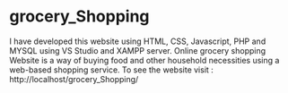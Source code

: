 # grocery_Shopping
I have developed this website using HTML, CSS, Javascript, PHP and MYSQL using VS Studio and XAMPP server. Online grocery shopping Website is a way of buying food and other household necessities using a web-based shopping service. To see the website visit :  http://localhost/grocery_Shopping/ 
